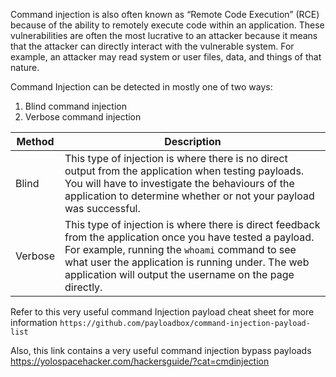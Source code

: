 Command injection is also often known as “Remote Code Execution” (RCE) because of the ability to remotely execute code within an application. These vulnerabilities are often the most lucrative to an attacker because it means that the attacker can directly interact with the vulnerable system. For example, an attacker may read system or user files, data, and things of that nature.

Command Injection can be detected in mostly one of two ways:

1. Blind command injection
2. Verbose command injection

|**Method**|**Description**|
|---|---|
|Blind|This type of injection is where there is no direct output from the application when testing payloads. You will have to investigate the behaviours of the application to determine whether or not your payload was successful.|
|Verbose|This type of injection is where there is direct feedback from the application once you have tested a payload. For example, running the `whoami` command to see what user the application is running under. The web application will output the username on the page directly.|

Refer to this very useful command Injection payload cheat sheet for more information `https://github.com/payloadbox/command-injection-payload-list`

Also, this link contains a very useful command injection bypass payloads
https://yolospacehacker.com/hackersguide/?cat=cmdinjection
